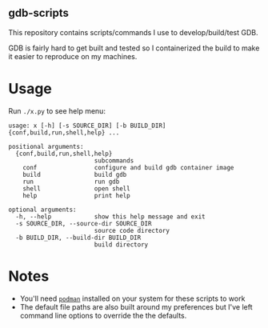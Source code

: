 gdb-scripts
-----------

This repository contains scripts/commands I use to develop/build/test GDB.

GDB is fairly hard to get built and tested so I containerized the build to make
it easier to reproduce on my machines.

# Usage

Run `./x.py` to see help menu:

```
usage: x [-h] [-s SOURCE_DIR] [-b BUILD_DIR] {conf,build,run,shell,help} ...

positional arguments:
  {conf,build,run,shell,help}
                        subcommands
    conf                configure and build gdb container image
    build               build gdb
    run                 run gdb
    shell               open shell
    help                print help

optional arguments:
  -h, --help            show this help message and exit
  -s SOURCE_DIR, --source-dir SOURCE_DIR
                        source code directory
  -b BUILD_DIR, --build-dir BUILD_DIR
                        build directory

```

# Notes

* You'll need [`podman`](https://podman.io/) installed on your system for these
  scripts to work
* The default file paths are also built around my preferences but I've left
  command line options to override the the defaults.
